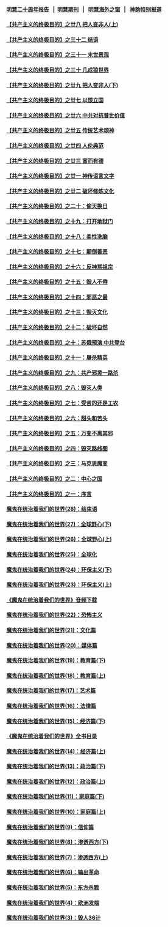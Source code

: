 #### [明慧二十周年报告](https://github.com/gfw-breaker/mh-reports/blob/master/README.md?t=07201401) &nbsp;&nbsp;|&nbsp;&nbsp;[明慧期刊](https://github.com/gfw-breaker/mh-qikan) &nbsp;&nbsp;|&nbsp;&nbsp; [明慧海外之窗](https://github.com/gfw-breaker/mh-news/blob/master/README.md?t=07201401) &nbsp;&nbsp;|&nbsp;&nbsp; [神韵特别报道](https://github.com/gfw-breaker/mh-news/blob/master/shenyun.md?t=07201401) 

#### [【共产主义的终极目的】之廿八 把人变非人(上)](../pages/nsc422/n11340492.md?t=07201401) 

#### [【共产主义的终极目的】之三十二 结语](../pages/nsc422/n11360535.md?t=07201401) 

#### [【共产主义的终极目的】之三十一 末世景观](../pages/nsc422/n11351129.md?t=07201401) 

#### [【共产主义的终极目的】之三十 几成狼世界](../pages/nsc422/n11348280.md?t=07201401) 

#### [【共产主义的终极目的】之廿九 把人变非人(下)](../pages/nsc422/n11344140.md?t=07201401) 

#### [【共产主义的终极目的】之廿七 以恨立国](../pages/nsc422/n11336944.md?t=07201401) 

#### [【共产主义的终极目的】之廿六 中共对抗普世价值](../pages/nsc422/n11324785.md?t=07201401) 

#### [【共产主义的终极目的】之廿五 传统艺术颂神](../pages/nsc422/n11296396.md?t=07201401) 

#### [【共产主义的终极目的】之廿四 人伦典范](../pages/nsc422/n11296397.md?t=07201401) 

#### [【共产主义的终极目的】之廿三 富而有德](../pages/nsc422/n11283598.md?t=07201401) 

#### [【共产主义的终极目的】之廿一 神传语言文字](../pages/nsc422/n11263265.md?t=07201401) 

#### [【共产主义的终极目的】之廿二 破坏修炼文化](../pages/nsc422/n11245728.md?t=07201401) 

#### [【共产主义的终极目的】之二十：偷天换日](../pages/nsc422/n11238846.md?t=07201401) 

#### [【共产主义的终极目的】之十九：打开地狱门](../pages/nsc422/n11206376.md?t=07201401) 

#### [【共产主义的终极目的】之十八：柔性洗脑](../pages/nsc422/n11199994.md?t=07201401) 

#### [【共产主义的终极目的】之十七：颠倒善恶](../pages/nsc422/n11179782.md?t=07201401) 

#### [【共产主义的终极目的】之十六：反神骂祖宗](../pages/nsc422/n11166798.md?t=07201401) 

#### [【共产主义的终极目的】之十五：毁人不倦](../pages/nsc422/n11166792.md?t=07201401) 

#### [【共产主义的终极目的】之十四：邪恶之最](../pages/nsc422/n11150249.md?t=07201401) 

#### [【共产主义的终极目的】之十三：毁灭文化](../pages/nsc422/n11135227.md?t=07201401) 

#### [【共产主义的终极目的】之十二：破坏自然](../pages/nsc422/n11135214.md?t=07201401) 

#### [【共产主义的终极目的】之十：苏俄预演 中共登台](../pages/nsc422/n11118424.md?t=07201401) 

#### [【共产主义的终极目的】之十一：屠杀精英](../pages/nsc422/n11118442.md?t=07201401) 

#### [【共产主义的终极目的】之九：共产邪灵一路杀](../pages/nsc422/n11114139.md?t=07201401) 

#### [【共产主义的终极目的】之八：毁灭人类](../pages/nsc422/n11108503.md?t=07201401) 

#### [【共产主义的终极目的】之七：受苦的还是工农](../pages/nsc422/n11101809.md?t=07201401) 

#### [【共产主义的终极目的】之六：甜头和苦头](../pages/nsc422/n11096971.md?t=07201401) 

#### [【共产主义的终极目的】之五：万变不离其邪](../pages/nsc422/n11091285.md?t=07201401) 

#### [【共产主义的终极目的】之四：毁灭路线图](../pages/nsc422/n11086284.md?t=07201401) 

#### [【共产主义的终极目的】之三：马克思魔变](../pages/nsc422/n11061941.md?t=07201401) 

#### [【共产主义的终极目的】之二：中心之国](../pages/nsc422/n11047728.md?t=07201401) 

#### [【共产主义的终极目的】之一：序言](../pages/nsc422/n11086077.md?t=07201401) 

#### [魔鬼在统治着我们的世界(28)：结束语](../pages/nsc422/n10936246.md?t=07201401) 

#### [魔鬼在统治着我们的世界(27)：全球野心(下)](../pages/nsc422/n10928319.md?t=07201401) 

#### [魔鬼在统治着我们的世界(26)：全球野心(上)](../pages/nsc422/n10900318.md?t=07201401) 

#### [魔鬼在统治着我们的世界(25)：全球化](../pages/nsc422/n10788205.md?t=07201401) 

#### [魔鬼在统治着我们的世界(24)：环保主义(下)](../pages/nsc422/n10695307.md?t=07201401) 

#### [魔鬼在统治着我们的世界(23)：环保主义(上)](../pages/nsc422/n10688613.md?t=07201401) 

#### [《魔鬼在统治着我们的世界》音频下载](../pages/nsc422/n10635553.md?t=07201401) 

#### [魔鬼在统治着我们的世界(22)：恐怖主义](../pages/nsc422/n10614727.md?t=07201401) 

#### [魔鬼在统治着我们的世界(21)：文化篇](../pages/nsc422/n10597706.md?t=07201401) 

#### [魔鬼在统治着我们的世界(20)：媒体篇](../pages/nsc422/n10586579.md?t=07201401) 

#### [魔鬼在统治着我们的世界(19)：教育篇(下)](../pages/nsc422/n10564808.md?t=07201401) 

#### [魔鬼在统治着我们的世界(18)：教育篇(上)](../pages/nsc422/n10526970.md?t=07201401) 

#### [魔鬼在统治着我们的世界(17)：艺术篇](../pages/nsc422/n10499093.md?t=07201401) 

#### [魔鬼在统治着我们的世界(16)：法律篇](../pages/nsc422/n10485969.md?t=07201401) 

#### [魔鬼在统治着我们的世界(15)：经济篇(下)](../pages/nsc422/n10469975.md?t=07201401) 

#### [《魔鬼在统治着我们的世界》全书目录](../pages/nsc422/n10464261.md?t=07201401) 

#### [魔鬼在统治着我们的世界(14)：经济篇(上)](../pages/nsc422/n10457370.md?t=07201401) 

#### [魔鬼在统治着我们的世界(13)：政治篇(下)](../pages/nsc422/n10448270.md?t=07201401) 

#### [魔鬼在统治着我们的世界(12)：政治篇(上)](../pages/nsc422/n10444576.md?t=07201401) 

#### [魔鬼在统治着我们的世界(11)：家庭篇(下)](../pages/nsc422/n10440961.md?t=07201401) 

#### [魔鬼在统治着我们的世界(10)：家庭篇(上)](../pages/nsc422/n10435448.md?t=07201401) 

#### [魔鬼在统治着我们的世界(9)：信仰篇](../pages/nsc422/n10432159.md?t=07201401) 

#### [魔鬼在统治着我们的世界(8)：渗透西方(下)](../pages/nsc422/n10429603.md?t=07201401) 

#### [魔鬼在统治着我们的世界(7)：渗透西方(上)](../pages/nsc422/n10426013.md?t=07201401) 

#### [魔鬼在统治着我们的世界(6)：输出革命](../pages/nsc422/n10421536.md?t=07201401) 

#### [魔鬼在统治着我们的世界(5)：东方杀戮](../pages/nsc422/n10417707.md?t=07201401) 

#### [魔鬼在统治着我们的世界(4)：欧洲发端](../pages/nsc422/n10414890.md?t=07201401) 

#### [魔鬼在统治着我们的世界(3)：毁人36计](../pages/nsc422/n10411583.md?t=07201401) 

